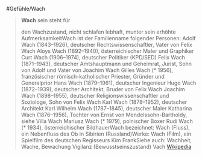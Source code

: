 #Gefühle/Wach
> **Wach** sein steht für
>
> den Wachzustand, nicht schlafen
> lebhaft, munter sein
> erhöhte AufmerksamkeitWach ist der Familienname folgender Personen:
> Adolf Wach (1843–1926), deutscher Rechtswissenschaftler, Vater von Felix Wach
> Aloys Wach (1892–1940), österreichischer Maler und Graphiker
> Curt Wach (1906–1974), deutscher Politiker (KPD/SED)
> Felix Wach (1871–1943), deutscher Amtshauptmann und Geheimrat, Jurist, Sohn von Adolf und Vater von Joachim Wach
> Gilles Wach (* 1956), französischer römisch-katholischer Priester, Gründer und Generalprior
> Hans Wach (1879–1961), deutscher Ingenieur
> Hugo Wach (1872–1939), deutscher Architekt, Bruder von Felix Wach
> Joachim Wach (1898–1955), deutscher Religionswissenschaftler und Soziologe, Sohn von Felix Wach
> Karl Wach (1878–1952), deutscher Architekt
> Karl Wilhelm Wach (1787–1845), deutscher Maler
> Katharina Wach (1876–1956), Tochter von Ernst von Mendelssohn-Bartholdy, siehe Villa Wach
> Mariusz Wach (* 1979), polnischer Boxer
> Rudi Wach (* 1934), österreichischer BildhauerWach bezeichnet:
> Wach (Fluss), ein Nebenfluss des Ob in Sibirien (Russland)Werke:
> Wach (Film), ein Spielfilm des deutschen Regisseurs Kim FrankSiehe auch:
> Wachheit, Wache, Bewachung
> Vigilanz (Bewusstseinszustand)
> Vach
> [Wikipedia](https://de.wikipedia.org/wiki/Wach)